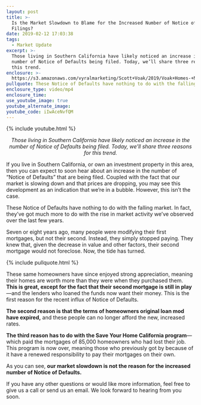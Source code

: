 ```yaml
---
layout: post
title: >-
  Is the Market Slowdown to Blame for the Increased Number of Notice of Defaults
  Filings?
date: 2019-02-12 17:03:38
tags:
  - Market Update
excerpt: >-
  Those living in Southern California have likely noticed an increase in the
  number of Notice of Defaults being filed. Today, we’ll share three reasons for
  this trend.
enclosure: >-
  https://s3.amazonaws.com/vyralmarketing/Scott+Voak/2019/Voak+Homes-+Notice+of+defaults.mp4
pullquote: These Notice of Defaults have nothing to do with the falling market.
enclosure_type: video/mp4
enclosure_time:
use_youtube_image: true
youtube_alternate_image:
youtube_code: iIwAceNvfQM
---
```


{% include youtube.html %}

<p style="text-align: center;"><em>Those living in Southern California have likely noticed an increase in the number of Notice of Defaults being filed. Today, we’ll share three reasons for this trend.</em></p>

If you live in Southern California, or own an investment property in this area, then you can expect to soon hear about an increase in the number of “Notice of Defaults” that are being filed. Coupled with the fact that our market is slowing down and that prices are dropping, you may see this development as an indication that we’re in a bubble. However, this isn’t the case.

These Notice of Defaults have nothing to do with the falling market. In fact, they’ve got much more to do with the rise in market activity we’ve observed over the last few years.&nbsp;

Seven or eight years ago, many people were modifying their first mortgages, but not their second. Instead, they simply stopped paying. They knew that, given the decrease in value and other factors, their second mortgage would not foreclose. Now, the tide has turned.

{% include pullquote.html %}

These same homeowners have since enjoyed strong appreciation, meaning their homes are worth more than they were when they purchased them. **This is great, except for the fact that their second mortgage is still in play**—and the lenders who loaned the funds now want their money. This is the first reason for the recent influx of Notice of Defaults.&nbsp;

**The second reason is that the terms of homeowners original loan mod have expired,** and these people can no longer afford the new, increased rates.

**The third reason has to do with the Save Your Home California program**—which paid the mortgages of 85,000 homeowners who had lost their job. This program is now over, meaning those who previously got by because of it have a renewed responsibility to pay their mortgages on their own.

As you can see, **our market slowdown is not the reason for the increased number of Notice of Defaults.&nbsp;**

If you have any other questions or would like more information, feel free to give us a call or send us an email. We look forward to hearing from you soon.